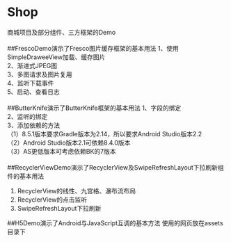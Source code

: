# Shop
商城项目及部分组件、三方框架的Demo<br/>
<br/>
##FrescoDemo演示了Fresco图片缓存框架的基本用法
1、使用SimpleDraweeView加载、缓存图片<br/>
2、渐进式JPEG图<br/>
3、多图请求及图片复用<br/>
4、监听下载事件<br/>
5、启动、查看日志<br/>
<br/>
##ButterKnife演示了ButterKnife框架的基本用法
1、字段的绑定<br/>
2、监听的绑定<br/>
3、添加依赖的方法<br/>
	（1）8.5.1版本要求Gradle版本为2.14，所以要求Android Studio版本2.2<br/>
	（2）Android Studio版本2.1可依赖8.4.0版本<br/>
	（3）AS更低版本可考虑依赖BK的7版本<br/>
<br/>
##RecyclerViewDemo演示了RecyclerView及SwipeRefreshLayout下拉刷新组件的基本用法
1. RecyclerView的线性、九宫格、瀑布流布局
2. RecyclerView的点击监听
3. SwipeRefreshLayout下拉刷新
    
##H5Demo演示了Android与JavaScript互调的基本方法
使用的网页放在assets目录下    
    

